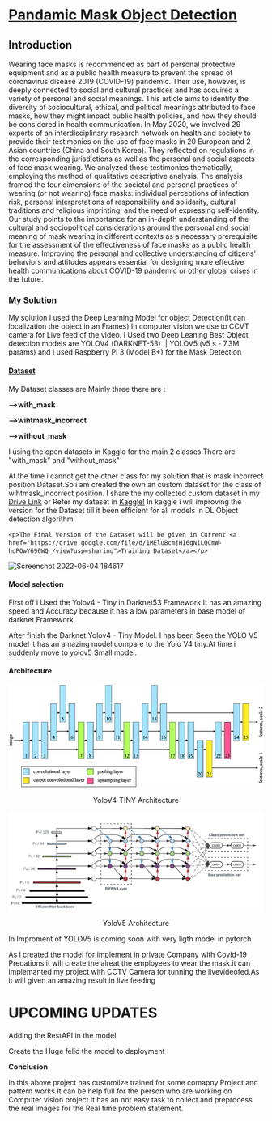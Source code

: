 <!DOCTYPE html>
<html>
    <h1><u>Pandamic Mask Object Detection</u></h1>
    <h2>Introduction</h2>
    <p>Wearing face masks is recommended as part of personal protective equipment and as a public health measure to prevent the spread of coronavirus disease 2019 (COVID-19) pandemic. Their use, however, is deeply connected to social and cultural practices and has acquired a variety of personal and social meanings. This article aims to identify the diversity of sociocultural, ethical, and political meanings attributed to face masks, how they might impact public health policies, and how they should be considered in health communication. In May 2020, we involved 29 experts of an interdisciplinary research network on health and society to provide their testimonies on the use of face masks in 20 European and 2 Asian countries (China and South Korea). They reflected on regulations in the corresponding jurisdictions as well as the personal and social aspects of face mask wearing. We analyzed those testimonies thematically, employing the method of qualitative descriptive analysis. The analysis framed the four dimensions of the societal and personal practices of wearing (or not wearing) face masks: individual perceptions of infection risk, personal interpretations of responsibility and solidarity, cultural traditions and religious imprinting, and the need of expressing self-identity. Our study points to the importance for an in-depth understanding of the cultural and sociopolitical considerations around the personal and social meaning of mask wearing in different contexts as a necessary prerequisite for the assessment of the effectiveness of face masks as a public health measure. Improving the personal and collective understanding of citizens' behaviors and attitudes appears essential for designing more effective health communications about COVID-19 pandemic or other global crises in the future. </p>
    <h3><u>My Solution</u></h3>
    <p>My solution I used the Deep Learning Model for object Detection(It can localization the object in an Frames).In computer vision we use to CCVT camera for Live feed of the video. I Used two Deep Leaning Best Object detection models are YOLOV4 (DARKNET-53)  || YOLOV5 (v5 s - 7.3M params) and I used Raspberry Pi 3 (Model B+) for the Mask Detection </p>
    <h4><u><b>Dataset</b></u></h4>
    <p>My Dataset classes are Mainly three there are :</p>
    <p><b>-->with_mask</b></p>
    <p><b>-->wihtmask_incorrect</b></p> 
    <p><b>-->without_mask</b></p>
    <p>I using  the open datasets in Kaggle for the main 2 classes.There are "with_mask" and  "without_mask"</p>
    <p>At the time i cannot get the other class for my solution that is mask incorrect position Dataset.So i am created the own an custom dataset for the class of wihtmask_incorrect position. I share the my collected custom dataset in my  <a href="https://drive.google.com/drive/folders/1zk9HYyKZD7Klu2l4pX1m03AqB6OO9ibw?usp=sharing">Drive Link</a> or Refer my dataset in <a href="https://www.kaggle.com/balasubramaniamv/real-time-mask-dataset">Kaggle!</a> In kaggle i will improving the version for the Dataset till it been efficient for all models in DL Object detection algorithm</p>
    
    <p>The Final Version of the Dataset will be given in Current <a href="https://drive.google.com/file/d/1MEluBcmjH16gNiLQCmW-hqPOwY696WQ_/view?usp=sharing">Training Dataset</a></p>
    
![Screenshot 2022-06-04 184617](https://user-images.githubusercontent.com/67773609/172000780-453020a2-5aa4-41b1-81d9-6a88b1f00fb4.png)

    
<h4> Model selection </h4>
<p>First off i Used the Yolov4 - Tiny in Darknet53 Framework.It has an amazing speed and Accuracy because it has a low parameters in base model of darknet Framework.</p>
<p>After finish the Darknet Yolov4 - Tiny Model. I has been Seen the YOLO V5 model it has an amazing model compare to the Yolo V4 tiny.At time i suddenly move to yolov5 Small model.</p>
<h4>Architecture</h4>
<img src="https://github.com/Balasubramaniam077/Mask_object-detection/blob/main/scr/yolov4-tiny%20.png" alt="yolov4-tiny" align="center">
<p align="center">YoloV4-TINY Architecture</p>
<img src="https://github.com/Balasubramaniam077/Mask_object-detection/blob/main/scr/yolov5.png" alt="yolov4-tiny" align="center">
<p align="center">YoloV5 Architecture</p>
<p>In Improment of YOLOV5 is coming soon with very ligth model in pytorch</p>
<p>As i created the model for implement in private Company with Covid-19 Precations it will create the alreat the employees to wear the mask.it can implemanted my project with CCTV Camera for tunning the livevideofed.As it will given an amazing result in live feeding</p>

    
 <h1><b>UPCOMING UPDATES</b></h1>
    
<p> Adding the RestAPI in the model </p>
<p> Create the Huge felid the model to deployment </p>

<h><b>Conclusion</b></h>
<p>In this above project has customilze trained for some comapny Project and pattern works.It can be help full for the person who are working on Computer vision project.it has an not easy task to collect and preprocess the real images for the  Real time problem statement.
</html>
